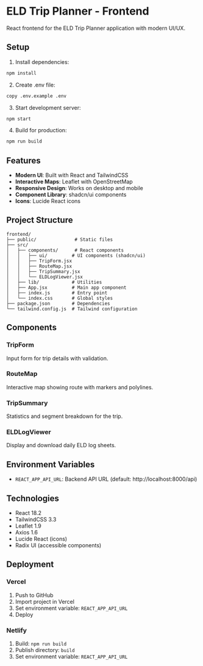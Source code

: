 # ELD Trip Planner - Frontend

React frontend for the ELD Trip Planner application with modern UI/UX.

## Setup

1. Install dependencies:
```bash
npm install
```

2. Create .env file:
```bash
copy .env.example .env
```

3. Start development server:
```bash
npm start
```

4. Build for production:
```bash
npm run build
```

## Features

- **Modern UI**: Built with React and TailwindCSS
- **Interactive Maps**: Leaflet with OpenStreetMap
- **Responsive Design**: Works on desktop and mobile
- **Component Library**: shadcn/ui components
- **Icons**: Lucide React icons

## Project Structure

```
frontend/
├── public/              # Static files
├── src/
│   ├── components/      # React components
│   │   ├── ui/         # UI components (shadcn/ui)
│   │   ├── TripForm.jsx
│   │   ├── RouteMap.jsx
│   │   ├── TripSummary.jsx
│   │   └── ELDLogViewer.jsx
│   ├── lib/            # Utilities
│   ├── App.jsx         # Main app component
│   ├── index.js        # Entry point
│   └── index.css       # Global styles
├── package.json        # Dependencies
└── tailwind.config.js  # Tailwind configuration
```

## Components

### TripForm
Input form for trip details with validation.

### RouteMap
Interactive map showing route with markers and polylines.

### TripSummary
Statistics and segment breakdown for the trip.

### ELDLogViewer
Display and download daily ELD log sheets.

## Environment Variables

- `REACT_APP_API_URL`: Backend API URL (default: http://localhost:8000/api)

## Technologies

- React 18.2
- TailwindCSS 3.3
- Leaflet 1.9
- Axios 1.6
- Lucide React (icons)
- Radix UI (accessible components)

## Deployment

### Vercel
1. Push to GitHub
2. Import project in Vercel
3. Set environment variable: `REACT_APP_API_URL`
4. Deploy

### Netlify
1. Build: `npm run build`
2. Publish directory: `build`
3. Set environment variable: `REACT_APP_API_URL`
